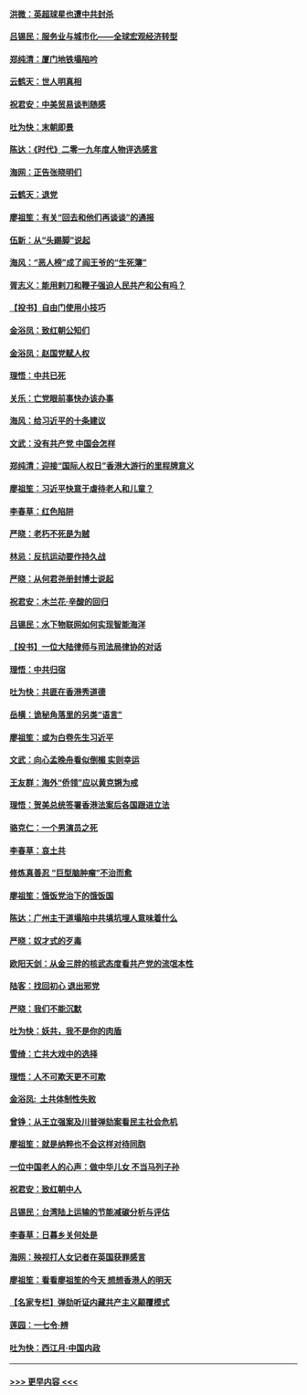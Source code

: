 #### [洪微：英超球星也遭中共封杀](../pages/nsc993/n11727243.md?t=12181344) 
#### [吕锡民：服务业与城市化——全球宏观经济转型](../pages/nsc993/n11725845.md?t=12181344) 
#### [郑纯清：厦门地铁塌陷吟](../pages/nsc993/n11725813.md?t=12181344) 
#### [云鹤天：世人明真相](../pages/nsc993/n11725621.md?t=12181344) 
#### [祝君安：中美贸易谈判随感](../pages/nsc993/n11725609.md?t=12181344) 
#### [吐为快：末朝即景](../pages/nsc993/n11723365.md?t=12181344) 
#### [陈达：《时代》二零一九年度人物评选感言](../pages/nsc993/n11723337.md?t=12181344) 
#### [海网：正告张晓明们](../pages/nsc993/n11723228.md?t=12181344) 
#### [云鹤天：退党](../pages/nsc993/n11723056.md?t=12181344) 
#### [廖祖笙：有关“回去和他们再谈谈”的通报](../pages/nsc993/n11722442.md?t=12181344) 
#### [伍新：从“头踢脚”说起](../pages/nsc993/n11722429.md?t=12181344) 
#### [海风：“恶人榜”成了阎王爷的“生死簿”](../pages/nsc993/n11722272.md?t=12181344) 
#### [胥志义：能用剌刀和鞭子强迫人民共产和公有吗？](../pages/nsc993/n11720569.md?t=12181344) 
#### [【投书】自由门使用小技巧](../pages/nsc993/n11720180.md?t=12181344) 
#### [金浴凤：致红朝公知们](../pages/nsc993/n11720563.md?t=12181344) 
#### [金浴凤：赵国党赋人权](../pages/nsc993/n11720533.md?t=12181344) 
#### [理悟：中共已死](../pages/nsc993/n11720233.md?t=12181344) 
#### [关乐：亡党眼前事快办该办事](../pages/nsc993/n11719160.md?t=12181344) 
#### [海风：给习近平的十条建议](../pages/nsc993/n11717616.md?t=12181344) 
#### [文武：没有共产党 中国会怎样](../pages/nsc993/n11717584.md?t=12181344) 
#### [郑纯清：迎接“国际人权日”香港大游行的里程牌意义](../pages/nsc993/n11717417.md?t=12181344) 
#### [廖祖笙：习近平快意于虐待老人和儿童？](../pages/nsc993/n11715313.md?t=12181344) 
#### [李春草：红色陷阱](../pages/nsc993/n11715029.md?t=12181344) 
#### [严晓：老朽不死是为贼](../pages/nsc993/n11712910.md?t=12181344) 
#### [林忌：反抗运动要作持久战](../pages/nsc993/n11712623.md?t=12181344) 
#### [严晓：从何君尧册封博士说起](../pages/nsc993/n11712465.md?t=12181344) 
#### [祝君安：木兰花·辛酸的回归](../pages/nsc993/n11712381.md?t=12181344) 
#### [吕锡民：水下物联网如何实现智能海洋](../pages/nsc993/n11711158.md?t=12181344) 
#### [【投书】一位大陆律师与司法局律协的对话](../pages/nsc993/n11709675.md?t=12181344) 
#### [理悟：中共归宿](../pages/nsc993/n11710059.md?t=12181344) 
#### [吐为快：共匪在香港秀道德](../pages/nsc993/n11709979.md?t=12181344) 
#### [岳横：诡秘角落里的另类“语言”](../pages/nsc993/n11709792.md?t=12181344) 
#### [廖祖笙：或为白卷先生习近平](../pages/nsc993/n11708330.md?t=12181344) 
#### [文武：向心孟晚舟看似倒楣 实则幸运](../pages/nsc993/n11708236.md?t=12181344) 
#### [王友群：海外“侨领”应以黄克锵为戒](../pages/nsc993/n11706176.md?t=12181344) 
#### [理悟：贺美总统签署香港法案后各国跟进立法](../pages/nsc993/n11706853.md?t=12181344) 
#### [骆克仁：一个男演员之死](../pages/nsc993/n11706677.md?t=12181344) 
#### [李春草：哀土共](../pages/nsc993/n11706255.md?t=12181344) 
#### [修炼真善忍 “巨型脑肿瘤”不治而愈](../pages/nsc993/n11705340.md?t=12181344) 
#### [廖祖笙：饿饭党治下的饿饭国](../pages/nsc993/n11705085.md?t=12181344) 
#### [陈达：广州主干道塌陷中共填坑埋人意味着什么](../pages/nsc993/n11705046.md?t=12181344) 
#### [严晓：奴才式的歹毒](../pages/nsc993/n11704826.md?t=12181344) 
#### [欧阳天剑：从金三胖的核武态度看共产党的流氓本性](../pages/nsc993/n11702238.md?t=12181344) 
#### [陆客：找回初心 退出邪党](../pages/nsc993/n11702213.md?t=12181344) 
#### [严晓：我们不能沉默](../pages/nsc993/n11702110.md?t=12181344) 
#### [吐为快：妖共，我不是你的肉盾](../pages/nsc993/n11701366.md?t=12181344) 
#### [雪绮：亡共大戏中的选择](../pages/nsc993/n11699922.md?t=12181344) 
#### [理悟：人不可欺天更不可欺](../pages/nsc993/n11699657.md?t=12181344) 
#### [金浴凤:  土共体制性失败](../pages/nsc993/n11699361.md?t=12181344) 
#### [曾铮：从王立强案及川普弹劾案看民主社会危机](../pages/nsc993/n11699318.md?t=12181344) 
#### [廖祖笙：就是纳粹也不会这样对待同胞](../pages/nsc993/n11697658.md?t=12181344) 
#### [一位中国老人的心声：做中华儿女 不当马列子孙](../pages/nsc993/n11697525.md?t=12181344) 
#### [祝君安：致红朝中人](../pages/nsc993/n11697518.md?t=12181344) 
#### [吕锡民：台湾陆上运输的节能减碳分析与评估](../pages/nsc993/n11694983.md?t=12181344) 
#### [李春草：日暮乡关何处是](../pages/nsc993/n11694805.md?t=12181344) 
#### [海网：殃视打人女记者在英国获罪感言](../pages/nsc993/n11693832.md?t=12181344) 
#### [廖祖笙：看看廖祖笙的今天 想想香港人的明天](../pages/nsc993/n11693707.md?t=12181344) 
#### [【名家专栏】弹劾听证内藏共产主义颠覆模式](../pages/nsc993/n11693563.md?t=12181344) 
#### [莲园：一七令‧辨](../pages/nsc993/n11692558.md?t=12181344) 
#### [吐为快：西江月·中国内政](../pages/nsc993/n11692071.md?t=12181344) 

----
#### [ >>> 更早内容 <<< ](../indexes/nsc993-earlier.md)

